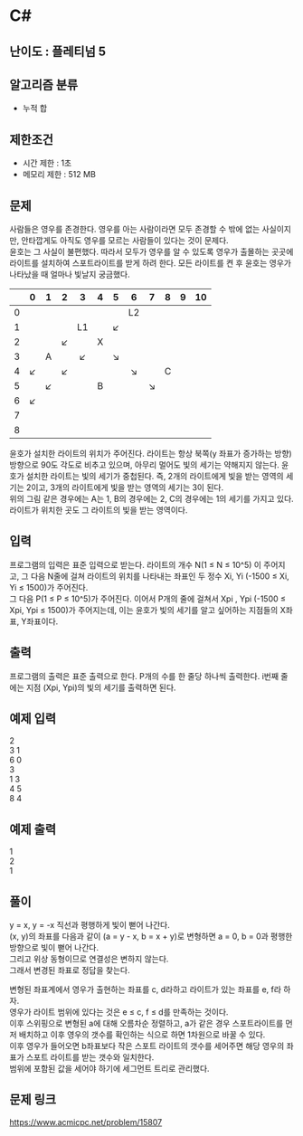 # C#

## 난이도 : 플레티넘 5

## 알고리즘 분류
  - 누적 합

## 제한조건
  - 시간 제한 : 1초
  - 메모리 제한 : 512 MB

## 문제
사람들은 영우를 존경한다. 영우를 아는 사람이라면 모두 존경할 수 밖에 없는 사실이지만, 안타깝게도 아직도 영우를 모르는 사람들이 있다는 것이 문제다.<br/>
윤호는 그 사실이 불편했다. 따라서 모두가 영우를 알 수 있도록 영우가 출몰하는 곳곳에 라이트를 설치하여 스포트라이트를 받게 하려 한다. 모든 라이트를 켠 후 윤호는 영우가 나타났을 때 얼마나 빛날지 궁금했다.<br/>


||0|1|2|3|4|5|6|7|8|9|10|
|:---:|:---:|:---:|:---:|:---:|:---:|:---:|:---:|:---:|:---:|:---:|:---:|
|0|||||||L2|||||
|1||||L1||↙||||||
|2|||↙||X|||||||
|3||A||↙||↘||||||
|4|↙||↙||||↘||C|||
|5||↙|||B|||↘||||
|6|↙|||||||||||
|7||||||||||||
|8||||||||||||


윤호가 설치한 라이트의 위치가 주어진다. 라이트는 항상 북쪽(y 좌표가 증가하는 방향) 방향으로 90도 각도로 비추고 있으며, 아무리 멀어도 빛의 세기는 약해지지 않는다. 윤호가 설치한 라이트는 빛의 세기가 중첩된다. 즉, 2개의 라이트에게 빛을 받는 영역의 세기는 2이고, 3개의 라이트에게 빛을 받는 영역의 세기는 3이 된다.<br/>
위의 그림 같은 경우에는 A는 1, B의 경우에는 2, C의 경우에는 1의 세기를 가지고 있다.<br/>
라이트가 위치한 곳도 그 라이트의 빛을 받는 영역이다.<br/>


## 입력
프로그램의 입력은 표준 입력으로 받는다. 라이트의 개수 N(1 ≤ N ≤ 10^5) 이 주어지고, 그 다음 N줄에 걸쳐 라이트의 위치를 나타내는 좌표인 두 정수 Xi, Yi (-1500 ≤ Xi, Yi ≤ 1500)가 주어진다.<br/>
그 다음 P(1 ≤ P ≤ 10^5)가 주어진다. 이어서 P개의 줄에 걸쳐서 Xpi , Ypi (-1500 ≤ Xpi, Ypi ≤ 1500)가 주어지는데, 이는 윤호가 빛의 세기를 알고 싶어하는 지점들의 X좌표, Y좌표이다.<br/>


## 출력
프로그램의 출력은 표준 출력으로 한다. P개의 수를 한 줄당 하나씩 출력한다. i번째 줄에는 지점 (Xpi, Ypi)의 빛의 세기를 출력하면 된다.<br/>


## 예제 입력
2<br/>
3 1<br/>
6 0<br/>
3<br/>
1 3<br/>
4 5<br/>
8 4<br/>


## 예제 출력
1<br/>
2<br/>
1<br/>


## 풀이
y = x, y = -x 직선과 평행하게 빛이 뻗어 나간다.<br/>
(x, y)의 좌표를 다음과 같이 (a = y - x, b = x + y)로 변형하면 a = 0, b = 0과 평행한 방향으로 빛이 뻗어 나간다.<br/>
그리고 위상 동형이므로 연결성은 변하지 않는다.<br/>
그래서 변경된 좌표로 정답을 찾는다.<br/>


변형된 좌표계에서 영우가 출현하는 좌표를 c, d라하고 라이트가 있는 좌표를 e, f라 하자.<br/>
영우가 라이트 범위에 있다는 것은 e ≤ c, f ≤ d를 만족하는 것이다.<br/>
이후 스위핑으로 변형된 a에 대해 오름차순 정렬하고, a가 같은 경우 스포트라이트를 먼저 배치하고 이후 영우의 갯수를 확인하는 식으로 하면 1차원으로 바꿀 수 있다.<br/>
이후 영우가 들어오면 b좌표보다 작은 스포트 라이트의 갯수를 세어주면 해당 영우의 좌표가 스포트 라이트를 받는 갯수와 일치한다.<br/>
범위에 포함된 값을 세어야 하기에 세그먼트 트리로 관리했다.<br/>


## 문제 링크
https://www.acmicpc.net/problem/15807
